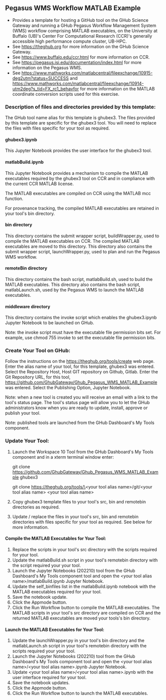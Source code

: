 ## Pegasus WMS Workflow MATLAB Example

- Provides a template for hosting a GitHub tool on the GHub Science Gateway and running a GHub Pegasus Workflow Management System (WMS) workflow comprising MATLAB executables, on the University at Buffalo (UB)'s Center For Computational Research (CCR)'s generally accessible high performance compute cluster, UB-HPC.
- See https://theghub.org for more information on the GHub Science Gateway.<br /> 
- See https://www.buffalo.edu/ccr.html for more information on CCR.<br />
- See https://pegasus.isi.edu/documentation/index.html for more information on the Pegasus WMS.<br /> 
- See https://www.mathworks.com/matlabcentral/fileexchange/10915-deg2utm?status=SUCCESS and https://www.mathworks.com/matlabcentral/fileexchange/10914-utm2deg?s_tid=FX_rc1_behavfor for more information on the MATLAB coordinate conversion scripts used for this exercise.

### Description of files and directories provided by this template:

The GHub tool name alias for this template is ghubex3. The files provided by this template are specific for the ghubex3 tool. You will need to replace the files with files specific for your tool as required.

#### ghubex3.ipynb

This Jupyter Notebook provides the user interface for the ghubex3 tool.

#### matlabBuild.ipynb

This Jupyter Notebook provides a mechanism to compile the MATLAB executables required by the ghubex3 tool on CCR and in compliance with the current CCR MATLAB license.

The MATLAB executables are compiled on CCR using the MATLAB mcc function.

For provenance tracking, the compiled MATLAB executables are retained in your tool's bin directory.

#### bin directory

This directory contains the submit wrapper script, buildWrapper.py, used to compile the MATLAB executables on CCR. The compiled MATLAB executables are moved to this directory. This directory also contains the submit wrapper script, launchWrapper.py, used to plan and run the Pegasus WMS workflow. 

#### remoteBin directory

This directory contains the bash script, matlabBuild.sh, used to build the MATLAB executables. This directory also contains the bash script, matlabLaunch.sh, used by the Pegasus WMS to launch the MATLAB executables.

#### middleware directory

This directory contains the invoke script which enables the ghubex3.ipynb Jupyter Notebook to be launched on GHub.

Note: the invoke script must have the executable file permission bits set. For example, use chmod 755 invoke to set the executable file permission bits.

### Create Your Tool on GHub:

Follow the instructions on the https://theghub.org/tools/create web page.  Enter the alias name of your tool, for this template, ghubex3 was entered. Select the Repository Host, Host GIT repository on Github, Gitlab. Enter the Git Repository URL, for this tool, https://github.com/GhubGateway/Ghub_Pegasus_WMS_MATLAB_Example was entered. Select the Publishing Option, Jupyter Notebook. 

Note: when a new tool is created you will receive an email with a link to the tool's status page. The tool's status page will allow you to let the GHub administrators know when you are ready to update, install, approve or publish your tool.

Note: published tools are launched from the GHub Dashboard's My Tools component.

### Update Your Tool:

1) Launch the Workspace 10 Tool from the GHub Dashboard's My Tools component and in a xterm terminal window enter:

	git clone https://github.com/GhubGateway/Ghub_Pegasus_WMS_MATLAB_Example ghubex3

	git clone https://theghub.org/tools/\<your tool alias name\>/git/\<your tool alias name\> \<your tool alias name\>

2) Copy ghubex3 template files to your tool's src, bin and remotebin directories as required.

3) Update / replace the files in your tool's src, bin and remotebin directories with files specific for your tool as required. See below for more information.

#### Compile the MATLAB Executables for Your Tool:

1) Replace the scripts in your tool's src directory with the scripts required for your tool.
2) Update the matlabBuild.sh script in your tool's remotebin directory with the script required your your tool.
3) Launch the Jupyter Notebooks (202210) tool from the GHub Dashboard's My Tools component tool and open the \<your tool alias name\>/matlabBuild.ipynb Jupyter Notebook.
4) Update the self_binfiles list in the matlabBuild.ipynb notebook with the MATLAB executables required for your tool.
5) Save the notebook update.
6) Click the Appmode button.
7) Click the Run Workflow button to compile the MATLAB executables. The MATLAB scripts in your tool's src directory are compiled on CCR and the returned MATLAB executables are moved your tools's bin directory.

#### Launch the MATLAB Executables for Your Tool:

1) Update the launchWrapper.py in your tool's bin directory and the matlabLaunch.sh script in your tool's remotebin directory with the scripts required your your tool.
2) Launch the Jupyter Notebooks (202210) tool from the GHub Dashboard's My Tools component tool and open the \<your tool alias name\>/\<your tool alias name\>.ipynb Jupyter Notebook.
3) Update \<your tool alias name\>/\<your tool alias name\>.ipynb with the user interface required for your tool.
4) Save the notebook updates.
5) Click the Appmode button.
6) Click the Run Workflow button to launch the MATLAB executables.

